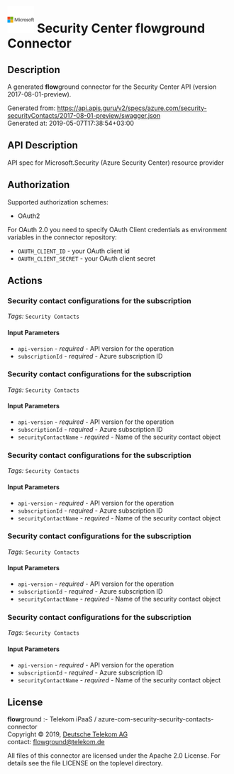 # ![LOGO](logo.png) Security Center **flow**ground Connector

## Description

A generated **flow**ground connector for the Security Center API (version 2017-08-01-preview).

Generated from: https://api.apis.guru/v2/specs/azure.com/security-securityContacts/2017-08-01-preview/swagger.json<br/>
Generated at: 2019-05-07T17:38:54+03:00

## API Description

API spec for Microsoft.Security (Azure Security Center) resource provider

## Authorization

Supported authorization schemes:
- OAuth2

For OAuth 2.0 you need to specify OAuth Client credentials as environment variables in the connector repository:
* `OAUTH_CLIENT_ID` - your OAuth client id
* `OAUTH_CLIENT_SECRET` - your OAuth client secret

## Actions

### Security contact configurations for the subscription

*Tags:* `Security Contacts`

#### Input Parameters
* `api-version` - _required_ - API version for the operation
* `subscriptionId` - _required_ - Azure subscription ID

### Security contact configurations for the subscription

*Tags:* `Security Contacts`

#### Input Parameters
* `api-version` - _required_ - API version for the operation
* `subscriptionId` - _required_ - Azure subscription ID
* `securityContactName` - _required_ - Name of the security contact object

### Security contact configurations for the subscription

*Tags:* `Security Contacts`

#### Input Parameters
* `api-version` - _required_ - API version for the operation
* `subscriptionId` - _required_ - Azure subscription ID
* `securityContactName` - _required_ - Name of the security contact object

### Security contact configurations for the subscription

*Tags:* `Security Contacts`

#### Input Parameters
* `api-version` - _required_ - API version for the operation
* `subscriptionId` - _required_ - Azure subscription ID
* `securityContactName` - _required_ - Name of the security contact object

### Security contact configurations for the subscription

*Tags:* `Security Contacts`

#### Input Parameters
* `api-version` - _required_ - API version for the operation
* `subscriptionId` - _required_ - Azure subscription ID
* `securityContactName` - _required_ - Name of the security contact object

## License

**flow**ground :- Telekom iPaaS / azure-com-security-security-contacts-connector<br/>
Copyright © 2019, [Deutsche Telekom AG](https://www.telekom.de)<br/>
contact: flowground@telekom.de

All files of this connector are licensed under the Apache 2.0 License. For details
see the file LICENSE on the toplevel directory.
